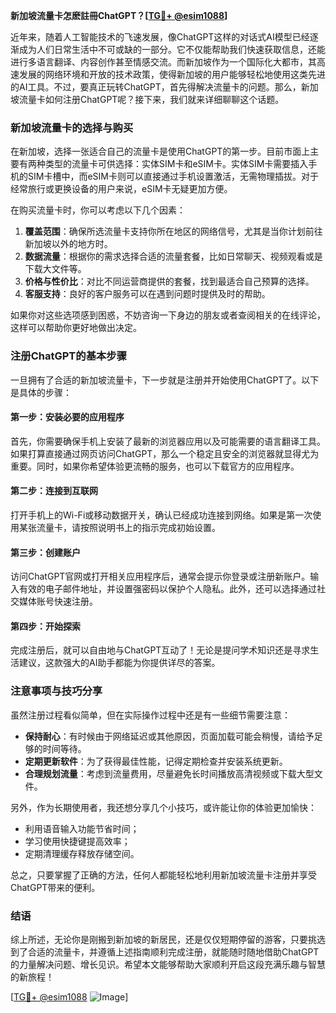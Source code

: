 **新加坡流量卡怎麽註冊ChatGPT？[[TG💪+ @esim1088](https://t.me/s/esim1088)]**

近年来，随着人工智能技术的飞速发展，像ChatGPT这样的对话式AI模型已经逐渐成为人们日常生活中不可或缺的一部分。它不仅能帮助我们快速获取信息，还能进行多语言翻译、内容创作甚至情感交流。而新加坡作为一个国际化大都市，其高速发展的网络环境和开放的技术政策，使得新加坡的用户能够轻松地使用这类先进的AI工具。不过，要真正玩转ChatGPT，首先得解决流量卡的问题。那么，新加坡流量卡如何注册ChatGPT呢？接下来，我们就来详细聊聊这个话题。

### 新加坡流量卡的选择与购买

在新加坡，选择一张适合自己的流量卡是使用ChatGPT的第一步。目前市面上主要有两种类型的流量卡可供选择：实体SIM卡和eSIM卡。实体SIM卡需要插入手机的SIM卡槽中，而eSIM卡则可以直接通过手机设置激活，无需物理插拔。对于经常旅行或更换设备的用户来说，eSIM卡无疑更加方便。

在购买流量卡时，你可以考虑以下几个因素：

1. **覆盖范围**：确保所选流量卡支持你所在地区的网络信号，尤其是当你计划前往新加坡以外的地方时。
2. **数据流量**：根据你的需求选择合适的流量套餐，比如日常聊天、视频观看或是下载大文件等。
3. **价格与性价比**：对比不同运营商提供的套餐，找到最适合自己预算的选择。
4. **客服支持**：良好的客户服务可以在遇到问题时提供及时的帮助。

如果你对这些选项感到困惑，不妨咨询一下身边的朋友或者查阅相关的在线评论，这样可以帮助你更好地做出决定。

### 注册ChatGPT的基本步骤

一旦拥有了合适的新加坡流量卡，下一步就是注册并开始使用ChatGPT了。以下是具体的步骤：

#### 第一步：安装必要的应用程序
首先，你需要确保手机上安装了最新的浏览器应用以及可能需要的语言翻译工具。如果打算直接通过网页访问ChatGPT，那么一个稳定且安全的浏览器就显得尤为重要。同时，如果你希望体验更流畅的服务，也可以下载官方的应用程序。

#### 第二步：连接到互联网
打开手机上的Wi-Fi或移动数据开关，确认已经成功连接到网络。如果是第一次使用某张流量卡，请按照说明书上的指示完成初始设置。

#### 第三步：创建账户
访问ChatGPT官网或打开相关应用程序后，通常会提示你登录或注册新账户。输入有效的电子邮件地址，并设置强密码以保护个人隐私。此外，还可以选择通过社交媒体账号快速注册。

#### 第四步：开始探索
完成注册后，就可以自由地与ChatGPT互动了！无论是提问学术知识还是寻求生活建议，这款强大的AI助手都能为你提供详尽的答案。

### 注意事项与技巧分享

虽然注册过程看似简单，但在实际操作过程中还是有一些细节需要注意：

- **保持耐心**：有时候由于网络延迟或其他原因，页面加载可能会稍慢，请给予足够的时间等待。
- **定期更新软件**：为了获得最佳性能，记得定期检查并安装系统更新。
- **合理规划流量**：考虑到流量费用，尽量避免长时间播放高清视频或下载大型文件。

另外，作为长期使用者，我还想分享几个小技巧，或许能让你的体验更加愉快：

- 利用语音输入功能节省时间；
- 学习使用快捷键提高效率；
- 定期清理缓存释放存储空间。

总之，只要掌握了正确的方法，任何人都能轻松地利用新加坡流量卡注册并享受ChatGPT带来的便利。

### 结语

综上所述，无论你是刚搬到新加坡的新居民，还是仅仅短期停留的游客，只要挑选到了合适的流量卡，并遵循上述指南顺利完成注册，就能随时随地借助ChatGPT的力量解决问题、增长见识。希望本文能够帮助大家顺利开启这段充满乐趣与智慧的新旅程！

[[TG💪+ @esim1088](https://t.me/s/esim1088) ![Image](https://i.postimg.cc/4NQfJmqS/Snipaste-2025-05-13-00-14-12.png)]